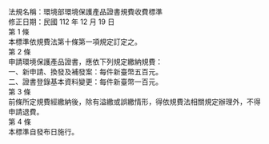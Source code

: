 法規名稱：環境部環境保護產品證書規費收費標準  
修正日期：民國 112 年 12 月 19 日  
第 1 條  
本標準依規費法第十條第一項規定訂定之。  
第 2 條  
申請環境保護產品證書，應依下列規定繳納規費：  
一、新申請、換發及補發案：每件新臺幣五百元。  
二、證書登錄基本資料變更：每件新臺幣一百元。  
第 3 條  
前條所定規費經繳納後，除有溢繳或誤繳情形，得依規費法相關規定辦理外，不得申請退費。  
第 4 條  
本標準自發布日施行。  


